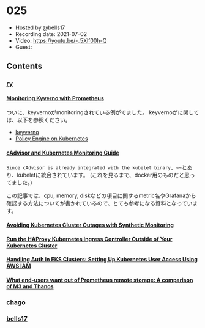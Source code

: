 # 025

- Hosted by @bells17
- Recording date: 2021-07-02
- Video: https://youtu.be/-_5Xlf00h-Q
- Guest:

## Contents

### [ry](https://twitter.com/URyo_0213)
#### [Monitoring Kyverno with Prometheus](https://nirmata.com/2021/06/18/monitoring-kyverno-with-prometheus/?utm_medium=email&_hsmi=136268628&_hsenc=p2ANqtz-8LKorO3aGxWZ3I333vWoVNs93yMD6lYS6wVzXKtyuqlzx5vm2QmMoBmImb_JCpPeVypjp7aFsYVUDzWkyefOrMylSutg&utm_content=136268628&utm_source=hs_email)

ついに、keyvernoがmonitoringされている例がでました。
keyvernoがに関しては、以下を参照ください。
- [keyverno](https://github.com/kyverno/kyverno)
- [Policy Engine on Kubernetes](https://speakerdeck.com/ry/policy-engine-on-kubernetes)

#### [cAdvisor and Kubernetes Monitoring Guide](https://www.cloudforecast.io/blog/cadvisor-and-kubernetes-monitoring-guide/?utm_medium=email&_hsmi=136268628&_hsenc=p2ANqtz-9kxHZC-21qKlC7vStJ7nZ56D0bpMNiCODTo08Ty8FqWAt05W12RedPi7ifoxxXzLOFH9WeIo4k7kJabFtiS57gMr_Vbg&utm_content=136268628&utm_source=hs_email)
`Since cAdvisor is already integrated with the kubelet binary, ~~`とあり、kubeletに統合されています。
(これを見るまで、docker用のものだと思ってました。)

この記事では、cpu, memory, diskなどの項目に関するmetric名やGrafanaから確認する方法についてが書かれているので、とても参考になる資料となっています。

#### [Avoiding Kubernetes Cluster Outages with Synthetic Monitoring](https://www.infracloud.io/blogs/avoiding-kubernetes-cluster-outages-synthetic-monitoring/?utm_medium=email&_hsmi=136268628&_hsenc=p2ANqtz-_aYVNSzzibfav2o22vVUAvukcg1dUvqw9o0EFcjlonLoltfr8Jdv51KLqd5bcrww_E8kStXOy4Q-2dIecm5dp8mhNMwA&utm_content=136268628&utm_source=hs_email)

#### [Run the HAProxy Kubernetes Ingress Controller Outside of Your Kubernetes Cluster](https://www.haproxy.com/blog/run-the-haproxy-kubernetes-ingress-controller-outside-of-your-kubernetes-cluster/?utm_medium=email&_hsmi=136268628&_hsenc=p2ANqtz-9HT5IOiCl6ZsXHnx30juwpMPq17EJ5U-uQkif-7d-ATXBi6mGdqlZl_doy-JexA5L3xfhHPaMb8EgmXbbwSM33FV3b0g&utm_content=136268628&utm_source=hs_email)

#### [Handling Auth in EKS Clusters: Setting Up Kubernetes User Access Using AWS IAM](https://nextlinklabs.com/insights/handling-authentication-in-EKS-clusters-kubernetes-AWS-IAM?utm_medium=email&_hsmi=136268628&_hsenc=p2ANqtz-98auBpz71i9RKXibaaCZuPssqSLvFu5XsnRJaLz_V1BgpjUtGDXhweg5wb28sgAm_Y04kVkbwc6W0jXNHSeqvhAmACEg&utm_content=136268628&utm_source=hs_email)

#### [What end-users want out of Prometheus remote storage: A comparison of M3 and Thanos](https://chronosphere.io/learn/what-end-users-want-out-of-prometheus-remote-storage-a-comparison-of-m3-and-thanos/?utm_campaign=kube-weekly&utm_medium=cncf&_hsmi=136268628&_hsenc=p2ANqtz--1ulP4sIeiU3tFwk1iw6XBnJh8bEoV_GiYDv4s-JVnYd042EyVmXAimvFPoYGOkW7cle0tzSdc4tj_1KHDH8HJdGVXxw&utm_source=newsletter)

### [chago](https://twitter.com/it__chago)


### [bells17](https://twitter.com/bells17_)
